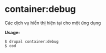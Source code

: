 # container:debug
Các dịch vụ hiển thị hiện tại cho một ứng dụng

**Usage:**
```
$ drupal container:debug 
$ cod  
```
